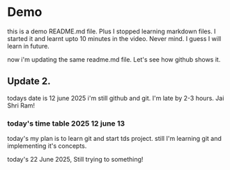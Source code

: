 # Demo

this is a demo README.md file. Plus I stopped learning markdown files. I started it and learnt upto 10 minutes in the video. Never mind. I guess I will learn in future.

now i'm updating the same readme.md file. Let's see how github shows it.

## Update 2.

todays date is 12 june 2025 i'm still github and git. I'm late by 2-3 hours. Jai Shri Ram!

### today's time table 2025 12 june 13

today's my plan is to learn git and start tds project.
still I'm learning git and implementing it's concepts.

today's 22 June 2025, Still trying to something! 
